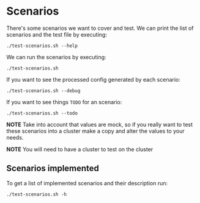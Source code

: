 # Scenarios

There's some scenarios we want to cover and test. We can print the list of scenarios and the
test file by executing:

```
./test-scenarios.sh --help
```

We can run the scenarios by executing:

```
./test-scenarios.sh
```

If you want to see the processed config generated by each scenario:

```
./test-scenarios.sh --debug
```

If you want to see things `TODO` for an scenario:

```
./test-scenarios.sh --todo
```

**NOTE** Take into account that values are mock, so if you really want to test these scenarios into a cluster
make a copy and alter the values to your needs.

**NOTE** You will need to have a cluster to test on the cluster

## Scenarios implemented

To get a list of implemented scenarios and their description run:

```
./test-scenarios.sh -h
```
